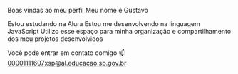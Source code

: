 Boas vindas ao meu perfil
Meu nome é Gustavo 

Estou estudando na Alura
Estou me desenvolvendo na linguagem JavaScript
Utilizo esse espaço para minha organização e compartilhamento dos meu projetos desenvolvidos

Você pode entrar em contato comigo 📫
00001111607xsp@al.educacao.sp.gov.br


